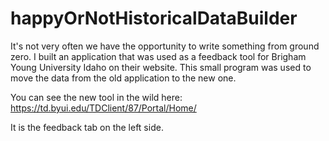 # happyOrNotHistoricalDataBuilder

It's not very often we have the opportunity to write something from ground zero. I built an application that was used as a feedback tool for Brigham Young University Idaho on their website.
This small program was used to move the data from the old application to the new one.

You can see the new tool in the wild here:
https://td.byui.edu/TDClient/87/Portal/Home/

It is the feedback tab on the left side.
